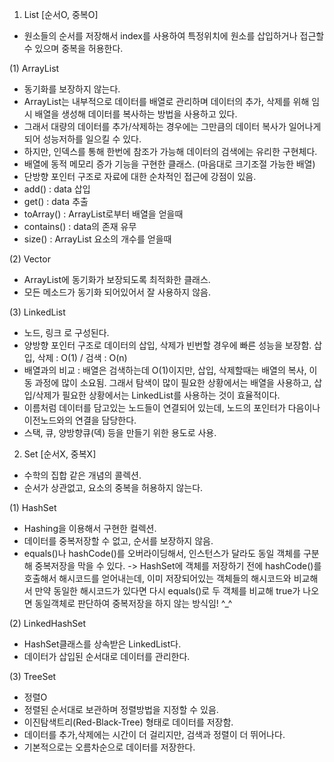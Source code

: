 1) List  [순서O, 중복O]
- 원소들의 순서를 저장해서 index를 사용하여 특정위치에 원소를 삽입하거나 접근할 수 있으며 중복을 허용한다.

(1) ArrayList
- 동기화를 보장하지 않는다.
- ArrayList는 내부적으로 데이터를 배열로 관리하며 데이터의 추가, 삭제를 위해 임시 배열을 생성해 데이터를 복사하는 방법을 사용하고 있다.
- 그래서 대량의 데이터를 추가/삭제하는 경우에는 그만큼의 데이터 복사가 일어나게 되어 성능저하를 일으킬 수 있다.
- 하지만, 인덱스를 통해 한번에 참조가 가능해 데이터의 검색에는 유리한 구현체다.
- 배열에 동적 메모리 증가 기능을 구현한 클래스. (마음대로 크기조절 가능한 배열)
- 단방향 포인터 구조로 자료에 대한 순차적인 접근에 강점이 있음.
- add() : data 삽입
- get() : data 추출
- toArray() : ArrayList로부터 배열을 얻을때
- contains() : data의 존재 유무
- size() : ArrayList 요소의 개수를 얻을때

(2) Vector
- ArrayList에 동기화가 보장되도록 최적화한 클래스.
- 모든 메소드가 동기화 되어있어서 잘 사용하지 않음.

(3) LinkedList
- 노드, 링크 로 구성된다.
- 양방향 포인터 구조로 데이터의 삽입, 삭제가 빈번할 경우에 빠른 성능을 보장함. 삽입, 삭제 : O(1) / 검색 : O(n)
- 배열과의 비교 : 배열은 검색하는데 O(1)이지만, 삽입, 삭제할때는 배열의 복사, 이동 과정에 많이 소요됨. 그래서 탐색이 많이 필요한 상황에서는 배열을 사용하고, 삽입/삭제가 필요한 상황에서는 LinkedList를 사용하는 것이 효율적이다.
- 이름처럼 데이터를 담고있는 노드들이 연결되어 있는데, 노드의 포인터가 다음이나 이전노드와의 연결을 담당한다.
- 스택, 큐, 양방향큐(덱) 등을 만들기 위한 용도로 사용.

2) Set  [순서X, 중복X]
- 수학의 집합 같은 개념의 콜렉션.
- 순서가 상관없고, 요소의 중복을 허용하지 않는다.

(1) HashSet
- Hashing을 이용해서 구현한 컬렉션.
- 데이터를 중복저장할 수 없고, 순서를 보장하지 않음.
- equals()나 hashCode()를 오버라이딩해서, 인스턴스가 달라도 동일 객체를 구분해 중복저장을 막을 수 있다.
-> HashSet에 객체를 저장하기 전에 hashCode()를 호출해서 해시코드를 얻어내는데,
이미 저장되어있는 객체들의 해시코드와 비교해서 만약 동일한 해시코드가 있다면
다시 equals()로 두 객체를 비교해 true가 나오면 동일객체로 판단하여 중복저장을 하지 않는 방식임! ^_^

(2) LinkedHashSet
- HashSet클래스를 상속받은 LinkedList다.
- 데이터가 삽입된 순서대로 데이터를 관리한다.

(3) TreeSet
- 정렬O
- 정렬된 순서대로 보관하며 정렬방법을 지정할 수 있음.
- 이진탐색트리(Red-Black-Tree) 형태로 데이터를 저장함.
- 데이터를 추가,삭제에는 시간이 더 걸리지만, 검색과 정렬이 더 뛰어나다.
- 기본적으로는 오름차순으로 데이터를 저장한다.

